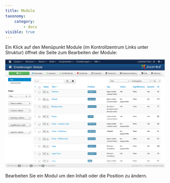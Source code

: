 ```yaml
---
title: Module
taxonomy:
    category:
        - docs
visible: true
---
```


Ein Klick auf den Menüpunkt Module (im Kontrollzentrum Links unter Struktur) öffnet die Seite zum Bearbeiten der Module:

![webseite_backend_module](../../images/webseite_backend_module.png)

Bearbeiten Sie ein Modul um den Inhalt oder die Position zu ändern.
